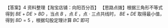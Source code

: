 【答案】4
资料整理【淘宝店铺：向阳百分百】
【思路点拨】根据三角形不等式得到 $B E + D E { > } B D$ ，当点 $B$ ，点 $E$ ，点 $\cdot$ 三点共线时， $B E + D E$ 取得最小值，得到 $B D = 5$ ，根据勾股定理计算 $B C$ 即可
